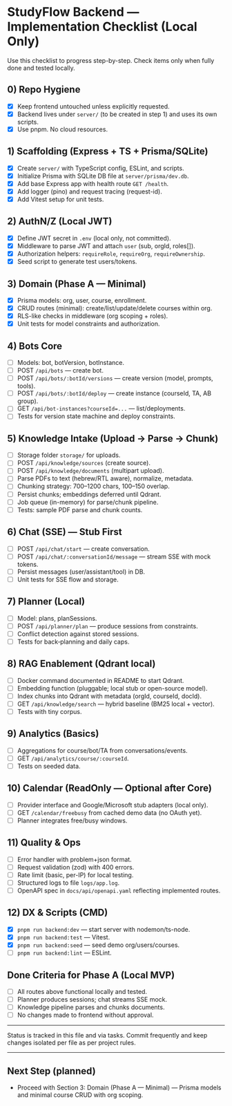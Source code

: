 # StudyFlow Backend — Implementation Checklist (Local Only)

Use this checklist to progress step-by-step. Check items only when fully done and tested locally.

## 0) Repo Hygiene
- [x] Keep frontend untouched unless explicitly requested.
- [x] Backend lives under `server/` (to be created in step 1) and uses its own scripts.
- [x] Use pnpm. No cloud resources.

## 1) Scaffolding (Express + TS + Prisma/SQLite)
- [x] Create `server/` with TypeScript config, ESLint, and scripts.
- [x] Initialize Prisma with SQLite DB file at `server/prisma/dev.db`.
- [x] Add base Express app with health route `GET /health`.
- [x] Add logger (pino) and request tracing (request-id).
- [x] Add Vitest setup for unit tests.

## 2) AuthN/Z (Local JWT)
- [x] Define JWT secret in `.env` (local only, not committed).
- [x] Middleware to parse JWT and attach `user` (sub, orgId, roles[]).
- [x] Authorization helpers: `requireRole`, `requireOrg`, `requireOwnership`.
- [x] Seed script to generate test users/tokens.

## 3) Domain (Phase A — Minimal)
- [x] Prisma models: org, user, course, enrollment.
- [x] CRUD routes (minimal): create/list/update/delete courses within org.
- [x] RLS-like checks in middleware (org scoping + roles).
- [x] Unit tests for model constraints and authorization.

## 4) Bots Core
- [ ] Models: bot, botVersion, botInstance.
- [ ] POST `/api/bots` — create bot.
- [ ] POST `/api/bots/:botId/versions` — create version (model, prompts, tools).
- [ ] POST `/api/bots/:botId/deploy` — create instance (courseId, TA, AB group).
- [ ] GET `/api/bot-instances?courseId=...` — list/deployments.
- [ ] Tests for version state machine and deploy constraints.

## 5) Knowledge Intake (Upload → Parse → Chunk)
- [ ] Storage folder `storage/` for uploads.
- [ ] POST `/api/knowledge/sources` (create source).
- [ ] POST `/api/knowledge/documents` (multipart upload).
- [ ] Parse PDFs to text (hebrew/RTL aware), normalize, metadata.
- [ ] Chunking strategy: 700–1200 chars, 100–150 overlap.
- [ ] Persist chunks; embeddings deferred until Qdrant.
- [ ] Job queue (in-memory) for parse/chunk pipeline.
- [ ] Tests: sample PDF parse and chunk counts.

## 6) Chat (SSE) — Stub First
- [ ] POST `/api/chat/start` — create conversation.
- [ ] POST `/api/chat/:conversationId/message` — stream SSE with mock tokens.
- [ ] Persist messages (user/assistant/tool) in DB.
- [ ] Unit tests for SSE flow and storage.

## 7) Planner (Local)
- [ ] Model: plans, planSessions.
- [ ] POST `/api/planner/plan` — produce sessions from constraints.
- [ ] Conflict detection against stored sessions.
- [ ] Tests for back‑planning and daily caps.

## 8) RAG Enablement (Qdrant local)
- [ ] Docker command documented in README to start Qdrant.
- [ ] Embedding function (pluggable; local stub or open-source model).
- [ ] Index chunks into Qdrant with metadata (orgId, courseId, docId).
- [ ] GET `/api/knowledge/search` — hybrid baseline (BM25 local + vector).
- [ ] Tests with tiny corpus.

## 9) Analytics (Basics)
- [ ] Aggregations for course/bot/TA from conversations/events.
- [ ] GET `/api/analytics/course/:courseId`.
- [ ] Tests on seeded data.

## 10) Calendar (ReadOnly — Optional after Core)
- [ ] Provider interface and Google/Microsoft stub adapters (local only).
- [ ] GET `/calendar/freebusy` from cached demo data (no OAuth yet).
- [ ] Planner integrates free/busy windows.

## 11) Quality & Ops
- [ ] Error handler with problem+json format.
- [ ] Request validation (zod) with 400 errors.
- [ ] Rate limit (basic, per-IP) for local testing.
- [ ] Structured logs to file `logs/app.log`.
- [ ] OpenAPI spec in `docs/api/openapi.yaml` reflecting implemented routes.

## 12) DX & Scripts (CMD)
- [x] `pnpm run backend:dev` — start server with nodemon/ts-node.
- [x] `pnpm run backend:test` — Vitest.
- [x] `pnpm run backend:seed` — seed demo org/users/courses.
- [ ] `pnpm run backend:lint` — ESLint.

## Done Criteria for Phase A (Local MVP)
- [ ] All routes above functional locally and tested.
- [ ] Planner produces sessions; chat streams SSE mock.
- [ ] Knowledge pipeline parses and chunks documents.
- [ ] No changes made to frontend without approval.

---

Status is tracked in this file and via tasks. Commit frequently and keep changes isolated per file as per project rules.

---

## Next Step (planned)
- Proceed with Section 3: Domain (Phase A — Minimal) — Prisma models and minimal course CRUD with org scoping.
